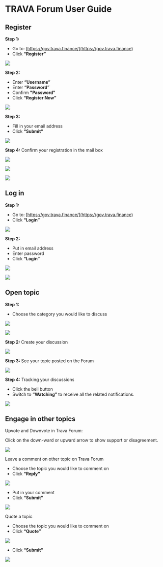 # TRAVA Forum User Guide

## **Register**

**Step 1:**

* Go to: [https://gov.trava.finance/](https://gov.trava.finance)
* Click **“Register”**

![](https://lh3.googleusercontent.com/8QfawRWBSSARM3gcUFxsFH9Q9wiEj9RQBQXw2WjRbXx4HTa1O-eXxX5Lq8vzX5aZpIVYxZYy8oaOMek2SuN07n5ikEJIX7oU3Hb435IpAAg6tElb6W2WyRiCwS6b5BeUM8bu2KsE\_u\_hUpX22g)

**Step 2:**

* Enter **“Username”**
* Enter **“Password”**
* Confirm **"Password"**
* Click **“Register Now”**

![](https://lh3.googleusercontent.com/9djhXZBK6r74YYv9qUUmiVZ4GD\_fZYR3ZQCgtXsh5GJdxool5\_-VKZHuA0ks-Yq\_IrUCSADSdy9DqhJPx7scdPB02wnbKTk4xAlpZ5Up1JUphQGBpX1ejVZtlA3Fpr37oRBM0cyaHtXxvabqZw)

**Step 3:**

* Fill in your email address
* Click **“Submit”**

![](https://lh4.googleusercontent.com/cO2fMUB8XK54aXIwYj6-kR6gjekjFrCpqk46xNz\_uB4AifZbkTFx5WtgibFXYDBmAKRDQhi9jozDgckFH8WdEtlYRP73tT5LtX7Nltib61dOTxmYpxHOBj-dS8bKXBJB1GuEotzWQ4gdO0SM1w)

**Step 4:** Confirm your registration in the mail box

![](https://lh3.googleusercontent.com/llyr5EDCqzd74hFm-gEYf6QVOr0jbywr2q3zzK9ozQVxdMjkrtrtHSCG9FRX3iCreIVYQGCxU0e91leS3ec5TY-40nsldsEjgFv23eUjQRIOy\_JiMn90DVq3kEVusN2G3Ud2TxRBVrIbDYIuSA)

![](https://lh5.googleusercontent.com/xEFpfcUX-rbajCdnER1fjBQNi\_5prBLL9YfYJbtHTu9gKSB-gn6ov5wvQM71a5qi00eUQ5z3ItHYraLrG1coZmxXT4ia0TuwntQciNE33A0pLlmgLnBQxM9BOBFz5W7em4dLnK30MKbSRfxkpg)

![](https://lh3.googleusercontent.com/3ijN9v3sHIOCzS-wNGK8bIgJHsnfoXANOuXo8e7gpLS6M4dogXAUMVXF3k6bADKRwuSaa5vPGRGFLrEFHcqs9K8r6hvAX57WrWErTCdxkLSaBV4M9yOMYKsJh1uePrBXSaVGInfRrnTolmNSTQ)

## **Log in**

**Step 1:**

* Go to: [https://gov.trava.finance/](https://gov.trava.finance)
* Click **“Login”**

![](https://lh6.googleusercontent.com/\_VKCupeWVxTSUFP7qcdldiM\_dpozoNcC1UY1zENtOEkAQYveKRtFckIp9b4GL7SEF6kV5m9UP6eH7wRThW39wLMvVq\_KDqjSgnQUnPjHtt\_ihJtvf2j9ZDHdSR6RTbKuQuDHy9JBWvqw7n6KyA)

**Step 2:**

* Put in email address
* Enter password
* Click **“Login”**

![](https://lh6.googleusercontent.com/MtxeVMU1GFvL3UdIgh\_9gBP-QkX\_DIRHQKVBrtzCwM4NiGAgmndZiVenv3sR5EJlMMwsKMScS8Rn\_GkAfcXdoQvM3YUsKraQZXYdEWZf7JV4gksOUrpHRQK-KXSYPLRxKFd8\_MlceCITcOFe-Q)

![](https://lh3.googleusercontent.com/ur29JvYA72I1YehWIZHmTXudYC1lNJ8P0psNoMkd6xPt\_FNzHnABbbWGkgWoTSEyoNpEfp76nSxDgKRmkEzEZQxoXT1YYDzwH1mj6U9g3qUGbEWpu72Rp7doQz5BtIWBrjsT7fM9nCa7zNdaPg)

## **Open topic**

**Step 1:**

* Choose the category you would like to discuss

![](https://lh4.googleusercontent.com/iOr\_H06ZP\_IwrExJblHRiFwlb5e8AzaVPRKQQrLBtZPitlO0HMMaUhjM00JhySiEbWoKetWO2v1koIeUYWdYYNWKQ6e0\_1gw1NdWEWveXc3F4riHnHlIIq9uguZDTntvyunZlxeX8-j6\_xrjWQ)

![](https://lh4.googleusercontent.com/HB30j6fK4l1Rpzi1F0O9x4mF4ibkJ6EhcHJP-AbF01FmhgQ2PuwAX80YMYf60Z804e06Y4suqFVk3hnblFFUoXltdeDkcTyDhsIRGgQx7hr87nTiqA1Jc\_r6FylJK0\_JV1Ztt6UkxijEHknvqQ)

**Step 2:** Create your discussion

![](https://lh6.googleusercontent.com/\_ZMhVu8BMZbAAjM\_Q4ebYN1Q022k-Cq7eVXfjYUd98UPP5YDkaRt7GrRu3P2I\_yfLX-KaxucWUVBAwkyNW6u9sA99ciHtYl\_RcXJTP0uga\_gBPtTHdE6pw2SUIXvabahqp3ik9uwqeNBscbA8g)

**Step 3:** See your topic posted on the Forum

![](https://lh4.googleusercontent.com/mbQUCXlfuasn2Dan2luN99WzQSP\_XJ031DNEDIXY0\_O0oQYngcBuJuWkHE6oQa2uAJMx1FSA4SbS3\_uJ4qidjFywQTAnevWEj-l\_yRGAsQNTg1OIJrP7gJgA52hxJ7JfrnH2ZYX5ELPNtoxOTA)

**Step 4:** Tracking your discussions

* Click the bell button
* Switch to **“Watching”** to receive all the related notifications.

![](https://lh4.googleusercontent.com/gqvguaZp0njmLl0YE6urN1XoUhrhVtWGZpj74HTlxVcG8RoF9\_BmJjDX-EzH-XoDXl5UxiqISAufukD9Vi732e3cKaW8D7g11XnWqu6deuge27cvz3gONmyoJzfKgmEjqIWYzfXIh1T5ArskNQ)

## **Engage in other topics**

Upvote and Downvote in Trava Forum:

Click on the down-ward or upward arrow to show support or disagreement.

![](https://lh5.googleusercontent.com/wSVN6poX8ZCXZnTmaD2WiOiDRy0JFmsSyyMEJX\_5rv777HzVm4DOvsuVqhVENZuaS8JIlvW7kKF29mR3W290DHKSUcCjfLmp3Vxbng32B693e2O-CYHhPn6iTirVh-iT9Q\_qzqDxYsfI2zYnJQ)

Leave a comment on other topic on Trava Forum

* Choose the topic you would like to comment on
* Click **“Reply”**

![](https://lh5.googleusercontent.com/-cAiqmta55np8zZAHtFXCBuHBCYoJV534PaQvoRQ7ZXZMrBYF5p9oNk5qXZkaVEwFtuSaAByJQ3A5aqyBceUZBg-jU4jOdzbr7\_uN2kk\_FWAZ16f\_3d\_ve5iH69img3\_Tygva2x2V-YX67dt8A)

* Put in your comment
* Click **“Submit”**

![](https://lh3.googleusercontent.com/eRfKfm0v7\_TwT5k-RBhuQCBP8IBJ3UBFBfZdyvre7WKBeZ57hjpkW9os\_SdWC8hmgHUhVfPe9snkz5H7mXudFMpnhsSB3mDwRL\_M6D2BfvQv8BvUQ4onuB6vWPnXyJ3hcntbelCH6l4ycCFsow)

Quote a topic

* Choose the topic you would like to comment on
* Click **“Quote”**

![](https://lh6.googleusercontent.com/eNx17jpns8SfZcTCv9lxsbj5AaAL4tLPdal7gZZDtV9Zp3cm2tZanBMdaC1bu-qW\_RKDA0\_QQk8I0zYziofRymrhA\_bjNdc2u92oGxthMRHjh653F--PeI7qQNoxV8Ch2xBIUSmxtbZ\_yHrrLQ)

* Click **“Submit”**

![](https://lh4.googleusercontent.com/wk1tW5p1pbOldhmHoStSWUK32ZrmE1BFN6Rkq0kdUJe-Zuul9kMBrr9\_7pcKDAAAo65EjTqY0LpKvHHbf\_J\_bFaZRDob6b-bK4UnNPunZbrQE7MlSn6ZDb-oBPApVN4TZfHKwcqzurm-8Kkbcw)

